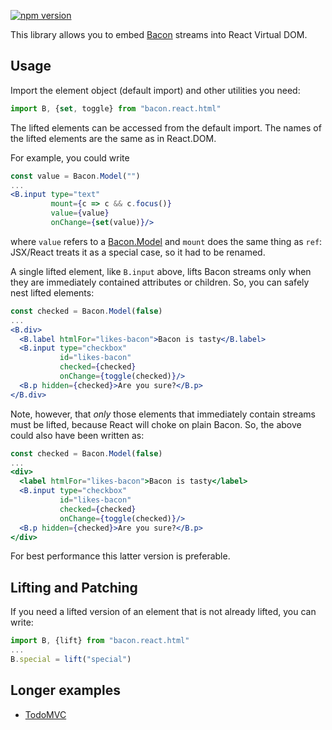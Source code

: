 [![npm version](https://badge.fury.io/js/bacon.react.html.svg)](http://badge.fury.io/js/bacon.react.html)

This library allows you to embed [Bacon](https://github.com/baconjs/bacon.js)
streams into React Virtual DOM.

## Usage

Import the element object (default import) and other utilities you need:

```jsx
import B, {set, toggle} from "bacon.react.html"
```

The lifted elements can be accessed from the default import.  The names of the
lifted elements are the same as in React.DOM.

For example, you could write

```jsx
const value = Bacon.Model("")
...
<B.input type="text"
         mount={c => c && c.focus()}
         value={value}
         onChange={set(value)}/>
```

where `value` refers to a [Bacon.Model](https://github.com/baconjs/bacon.model)
and `mount` does the same thing as `ref`: JSX/React treats it as a special case,
so it had to be renamed.

A single lifted element, like `B.input` above, lifts Bacon streams only when
they are immediately contained attributes or children.  So, you can safely nest
lifted elements:

```jsx
const checked = Bacon.Model(false)
...
<B.div>
  <B.label htmlFor="likes-bacon">Bacon is tasty</B.label>
  <B.input type="checkbox"
           id="likes-bacon"
           checked={checked}
           onChange={toggle(checked)}/>
  <B.p hidden={checked}>Are you sure?</B.p>
</B.div>
```

Note, however, that *only* those elements that immediately contain streams must
be lifted, because React will choke on plain Bacon.  So, the above could also
have been written as:

```jsx
const checked = Bacon.Model(false)
...
<div>
  <label htmlFor="likes-bacon">Bacon is tasty</label>
  <B.input type="checkbox"
           id="likes-bacon"
           checked={checked}
           onChange={toggle(checked)}/>
  <B.p hidden={checked}>Are you sure?</B.p>
</div>
```

For best performance this latter version is preferable.

## Lifting and Patching

If you need a lifted version of an element that is not already lifted, you can
write:

```jsx
import B, {lift} from "bacon.react.html"
...
B.special = lift("special")
```

## Longer examples

* [TodoMVC](https://github.com/polytypic/atomi-todomvc)
